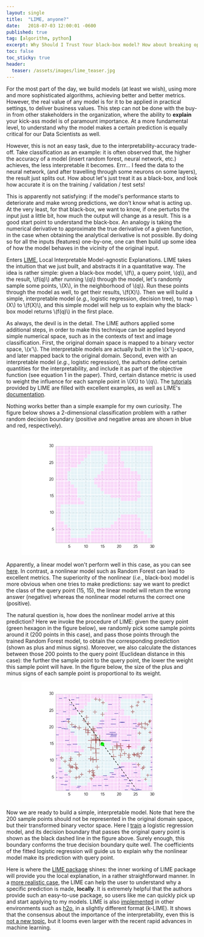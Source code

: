 ```yaml
---
layout: single
title:  "LIME, anyone?"
date:   2018-07-03 12:00:01 -0600
published: true
tag: [algorithm, python]
excerpt: Why Should I Trust Your black-box model? How about breaking open the black-box model, at least locally.
toc: false
toc_sticky: true
header:
  teaser: /assets/images/lime_teaser.jpg
---
```


For the most part of the day, we build models (at least we wish), using more and more sophisticated algorithms, achieving better and better metrics. However, the real value of any model is for it to be applied in practical settings, to deliver business values. This step can not be done with the buy-in from other stakeholders in the organization, where the ability to **explain** your kick-ass model is of paramount importance. At a more fundamental level, to understand why the model makes a certain prediction is equally critical for our Data Scientists as well.

However, this is not an easy task, due to the interpretability-accuracy trade-off. Take classification as an example: it is often observed that, the higher the accuracy of a model (insert random forest, neural network, etc.) achieves, the less interpretable it becomes. Errr... I feed the data to the neural network, (and after travelling through some neurons on some layers), the result just splits out. How about let's just treat it as a black-box, and look how accurate it is on the training / validation / test sets!

This is apparently not satisfying: if the model's performance starts to deteriorate and make wrong predictions, we don't know what is acting up. At the very least, for that black-box, we want to know, if one perturbs the input just a little bit, how much the output will change as a result. This is a good start point to understand the black-box. An analogy is taking the numerical derivative to approximate the true derivative of a given function, in the case when obtaining the analytical derivative is not possible. By doing so for all the inputs (features) one-by-one, one can then build up some idea of how the model behaves in the vicinity of the original input.

Enters [LIME](https://arxiv.org/pdf/1602.04938.pdf), Local Interpretable Model-agnostic Explanations. LIME takes the intuition that we just built, and abstracts it in a quantitative way. The idea is rather simple: given a black-box model, \\(f\\), a query point, \\(q\\), and the result, \\(f(q)\\) after running \\(q\\) through the model, let's randomly sample some points, \\(X\\),  in the neighborhood of \\(q\\). Run these points through the model as well, to get their results, \\(f(X)\\). Then we will build a simple, interpretable model (*e.g.*, logistic regression, decision tree), to map \\(X\\) to \\(f(X)\\), and this simple model will help us to explain why the black-box model returns \\(f(q)\\) in the first place.

As always, the devil is in the detail. The LIME authors applied some additional steps, in order to make this technique can be applied beyond simple numerical space, such as in the contexts of text and image classification. First, the original domain space is mapped to a binary vector  space, \\(x'\\). The interpretable models are actually built in the \\(x'\\)-space, and later mapped back to the original domain. Second, even with an interpretable model (*e.g.*, logistic regression), the authors define certain quantities for the interpretability, and include it as part of the objective function (see equation 1 in the paper). Third, certain distance metric is used to weight the influence for each sample point in \\(X\\) to \\(q\\). The [tutorials](https://github.com/marcotcr/lime) provided by LIME are filled with excellent examples, as well as LIME's [documentation](https://lime-ml.readthedocs.io/en/latest/index.html).

Nothing works better than a simple example for my own curiosity. The figure below shows a 2-dimensional classification problem with a rather random decision boundary (positive and negative areas are shown in blue and red, respectively).

<figure>
<a href="/assets/images/lime_domain.jpg"><img src="/assets/images/lime_domain.png"></a>
</figure>

Apparently, a linear model won't perform well in this case, as you can see [here](http://nbviewer.jupyter.org/github/changyaochen/changyaochen.github.io/blob/master/assets/notebooks/lime.ipynb#fitting). In contrast, a nonlinear model such as Random Forest can lead to excellent metrics. The superiority of the nonlinear (*i.e.*, black-box) model is more obvious when one tries to make predictions: say we want to predict the class of the query point (15, 15), the linear model will return the wrong answer (negative) whereas the nonlinear model returns the correct one (positive).

The natural question is, how does the nonlinear model arrive at this prediction? Here we invoke the procedure of LIME: given the query point (green hexagon in the figure below), we randomly pick some sample points around it (200 points in this case), and pass those points through the trained Random Forest model, to obtain the corresponding prediction (shown as plus and minus signs). Moreover, we also calculate the distances between those 200 points to the query point (Euclidean distance in this case): the further the sample point to the query point, the lower the weight this sample point will have. In the figure below, the size of the plus and minus signs of each sample point is proportional to its weight.

<figure>
<a href="/assets/images/lime_domain_w_neighbors.jpg"><img src="/assets/images/lime_domain_w_neighbors.png"></a>
</figure>

Now we are ready to build a simple, interpretable model. Note that here the 200 sample points should not be represented in the original domain space, but their transformed binary vector space. Here I [train](http://nbviewer.jupyter.org/github/changyaochen/changyaochen.github.io/blob/master/assets/notebooks/lime.ipynb#lime_model) a logistic regression model, and its decision boundary that passes the original query point is shown as the black dashed line in the figure above. Surely enough, this boundary conforms the true decision boundary quite well. The coefficients of the fitted logistic regression will guide us to explain why the nonlinear model make its prediction with query point.

Here is where the [LIME package](http://nbviewer.jupyter.org/github/changyaochen/changyaochen.github.io/blob/master/assets/notebooks/lime.ipynb#lime) shines: the inner working of LIME package will provide you the local explanation, in a rather straightforward manner. In a [more realistic case](http://nbviewer.jupyter.org/github/changyaochen/changyaochen.github.io/blob/master/assets/notebooks/lime.ipynb#real_data), the LIME can help the user to understand why a specific prediction is made, **locally**. It is extremely helpful that the authors provide such an easy-to-use package, so users like me can quickly pick up and start applying to my models. LIME is also [implemented](http://h2o-release.s3.amazonaws.com/h2o/master/3867/docs-website/h2o-py/docs/_modules/h2o/estimators/klime.html) in other environments such as [h2o](https://www.h2o.ai/), in a slightly different format (k-LIME). It shows that the consensus about the importance of the interpretability, even this is [not a new topic](http://groups.csail.mit.edu/medg/people/psz/Licklider.html), but it looms even larger with the recent rapid advances in machine learning.
